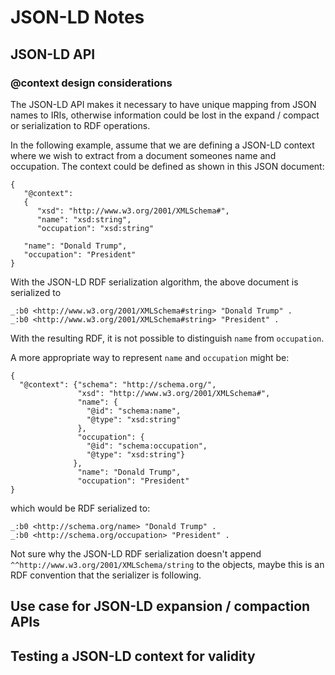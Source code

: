 # JSON-LD Notes

## JSON-LD API

### @context design considerations

The JSON-LD API makes it necessary to have unique mapping from JSON names to 
IRIs, otherwise information could be lost in the expand / compact or
serialization to RDF operations. 

In the following example, assume that we are defining a 
JSON-LD context where we wish to extract from a document someones name
and occupation. The context could be defined as shown in this JSON 
document:

```
{
   "@context":
   {
      "xsd": "http://www.w3.org/2001/XMLSchema#",
      "name": "xsd:string",
      "occupation": "xsd:string"
   
   "name": "Donald Trump",
   "occupation": "President"
}
```
With the JSON-LD RDF serialization algorithm, the above document is serialized to
```
_:b0 <http://www.w3.org/2001/XMLSchema#string> "Donald Trump" .
_:b0 <http://www.w3.org/2001/XMLSchema#string> "President" .
```

With the resulting RDF, it is not possible to distinguish `name` from `occupation`.

A more appropriate way to represent `name` and `occupation` might be:
```
{    
  "@context": {"schema": "http://schema.org/",
               "xsd": "http://www.w3.org/2001/XMLSchema#",
               "name": {
                 "@id": "schema:name",
                 "@type": "xsd:string"
               },
               "occupation": {
                 "@id": "schema:occupation",
                 "@type": "xsd:string"}
              },
               "name": "Donald Trump",
               "occupation": "President"
}

```

which would be RDF serialized to:

```
_:b0 <http://schema.org/name> "Donald Trump" .
_:b0 <http://schema.org/occupation> "President" .
```

Not sure why the JSON-LD RDF serialization doesn't append `^^http://www.w3.org/2001/XMLSchema/string`
to the objects, maybe this is an RDF convention that the serializer is following.

## Use case for JSON-LD expansion / compaction APIs

## Testing a JSON-LD context for validity

